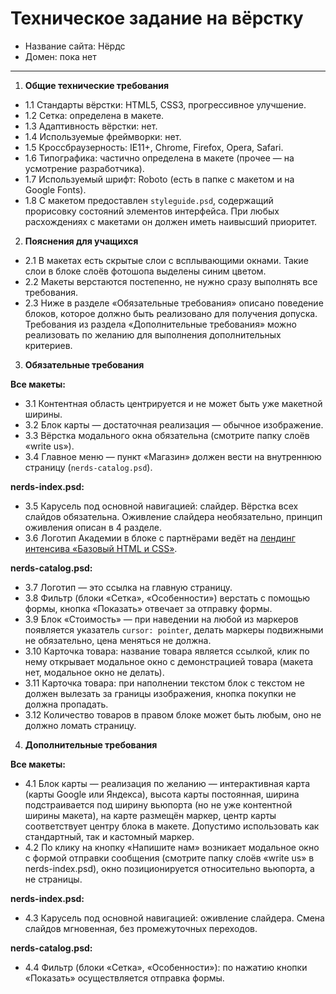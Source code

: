 # Техническое задание на вёрстку

* Название сайта: Нёрдс
* Домен: пока нет

---

1.  **Общие технические требования**

 * 1.1 Стандарты вёрстки: HTML5, CSS3, прогрессивное улучшение.
 * 1.2 Сетка: определена в макете.
 * 1.3 Адаптивность вёрстки: нет.
 * 1.4 Используемые фреймворки: нет.
 * 1.5 Кроссбраузерность: IE11+, Chrome, Firefox, Opera, Safari.
 * 1.6 Типографика: частично определена в макете (прочее — на усмотрение разработчика).
 * 1.7 Используемый шрифт: Roboto (есть в папке с макетом и на Google Fonts).
 * 1.8 С макетом предоставлен `styleguide.psd`, содержащий прорисовку состояний элементов интерфейса. При любых расхождениях с макетами он должен иметь наивысший приоритет.

2.  **Пояснения для учащихся**

 * 2.1 В макетах есть скрытые слои с всплывающими окнами. Такие слои в блоке слоёв фотошопа выделены синим цветом.
 * 2.2 Макеты верстаются постепенно, не нужно сразу выполнять все требования.
 * 2.3 Ниже в разделе «Обязательные требования» описано поведение блоков, которое должно быть реализовано для получения допуска. Требования из раздела «Дополнительные требования» можно реализовать по желанию для выполнения дополнительных критериев.

3.  **Обязательные требования**

   **Все макеты:**

  * 3.1 Контентная область центрируется и не может быть уже макетной ширины.
  * 3.2 Блок карты — достаточная реализация — обычное изображение.
  * 3.3 Вёрстка модального окна обязательна (смотрите папку слоёв «write us»).
  * 3.4 Главное меню — пункт «Магазин» должен вести на внутреннюю страницу (`nerds-catalog.psd`).

   **nerds-index.psd:**

  * 3.5 Карусель под основной навигацией: слайдер. Вёрстка всех слайдов обязательна. Оживление слайдера необязательно, принцип оживления описан в 4 разделе.
  * 3.6 Логотип Академии в блоке с партнёрами ведёт на [лендинг интенсива «Базовый HTML и CSS»](https://htmlacademy.ru/intensive/htmlcss).

   **nerds-catalog.psd:**

  * 3.7 Логотип — это ссылка на главную страницу.
  * 3.8 Фильтр (блоки «Сетка», «Особенности») верстать с помощью формы, кнопка «Показать» отвечает за отправку формы.
  * 3.9 Блок «Стоимость» — при наведении на любой из маркеров появляется указатель `cursor: pointer`, делать маркеры подвижными не обязательно, цена меняться не должна.
  * 3.10 Карточка товара: название товара является ссылкой, клик по нему открывает модальное окно с демонстрацией товара (макета нет, модальное окно не делать).
  * 3.11 Карточка товара: при наполнении текстом блок с текстом не должен вылезать за границы изображения, кнопка покупки не должна пропадать.
  * 3.12 Количество товаров в правом блоке может быть любым, оно не должно ломать страницу.

4.  **Дополнительные требования**

   **Все макеты:**

   * 4.1 Блок карты — реализация по желанию — интерактивная карта (карты Google или Яндекса), высота карты постоянная, ширина подстраивается под ширину вьюпорта (но не уже контентной ширины макета), на карте размещён маркер, центр карты соответствует центру блока в макете. Допустимо использовать как стандартный, так и кастомный маркер.
   * 4.2 По клику на кнопку «Напишите нам» возникает модальное окно с формой отправки сообщения (смотрите папку слоёв «write us» в nerds-index.psd), окно позиционируется относительно вьюпорта, а не страницы.

   **nerds-index.psd:**

  * 4.3 Карусель под основной навигацией: оживление слайдера. Cмена слайдов мгновенная, без промежуточных переходов.

  **nerds-catalog.psd:**

  * 4.4 Фильтр (блоки «Сетка», «Особенности»): по нажатию кнопки «Показать» осуществляется отправка формы.
